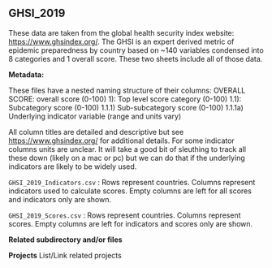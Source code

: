 ## GHSI_2019
These data are taken from the global health security index website: https://www.ghsindex.org/. The GHSI is an expert derived metric of epidemic preparedness by country based on ~140 variables condensed into 8 categories and 1 overall score. These two sheets include all of those data.

<b>Metadata:</b> 

These files have a nested naming structure of their columns:
OVERALL SCORE: overall score (0-100)
1): Top level score category (0-100)
1.1): Subcategory score (0-100)
1.1.1) Sub-subcategory score (0-100)
1.1.1a) Underlying indicator variable (range and units vary)

All column titles are detailed and descriptive but see https://www.ghsindex.org/ for additional details. For some indicator columns units are unclear. It will take a good bit of sleuthing to track all these down (likely on a mac or pc) but we can do that if the underlying indicators are likely to be widely used.

`GHSI_2019_Indicators.csv` : Rows represent countries. Columns represent indicators used to calculate scores. Empty columns are left for all scores and indicators only are shown.

`GHSI_2019_Scores.csv` : Rows represent countries. Columns represent scores. Empty columns are left for indicators and scores only are shown.
 
<b>Related subdirectory and/or files</b>

<b>Projects</b>
List/Link related projects